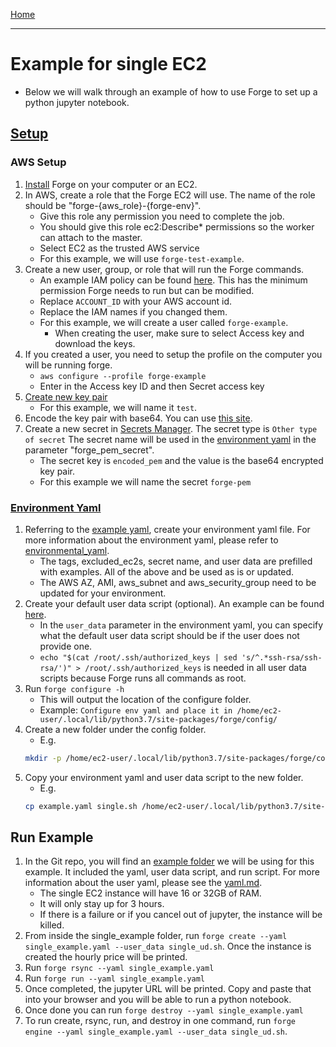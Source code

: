 [Home](index.md)

---

# Example for single EC2

- Below we will walk through an example of how to use Forge to set up a python jupyter notebook. 

## [Setup](setup.md)

### AWS Setup

1. [Install](install.md) Forge on your computer or an EC2. 
2. In AWS, create a role that the Forge EC2 will use. The name of the role should be "forge-{aws_role}-{forge-env}".
	- Give this role any permission you need to complete the job. 
	- You should give this role ec2:Describe* permissions so the worker can attach to the master.
	- Select EC2 as the trusted AWS service
	- For this example, we will use `forge-test-example`.
3. Create a new user, group, or role that will run the Forge commands.
	- An example IAM policy can be found [here](https://github.com/carsdotcom/cars-forge/blob/main/examples/forge_user_IAM). This has the minimum permission Forge needs to run but can be modified.
	- Replace `ACCOUNT_ID` with your AWS account id. 
	- Replace the IAM names if you changed them. 
	- For this example, we will create a user called `forge-example`.
		- When creating the user, make sure to select Access key and download the keys. 
4. If you created a user, you need to setup the profile on the computer you will be running forge.
	- `aws configure --profile forge-example`
	- Enter in the Access key ID and then Secret access key
5. [Create new key pair](https://docs.aws.amazon.com/AWSEC2/latest/UserGuide/create-key-pairs.html)
	- For this example, we will name it `test`.
6. Encode the key pair with base64. You can use [this site](https://www.base64encode.org/).
7. Create a new secret in [Secrets Manager](https://aws.amazon.com/secrets-manager/). The secret type is `Other type of secret` The secret name will be used in the [environment yaml](environmental_yaml.md) in the parameter "forge_pem_secret".
	- The secret key is `encoded_pem` and the value is the base64 encrypted key pair.
	- For this example we will name the secret `forge-pem`

### [Environment Yaml](environmental_yaml.md)

1. Referring to the [example yaml](https://github.com/carsdotcom/cars-forge/blob/main/examples/env_yaml_example/example.yaml), create your environment yaml file. For more information about the environment yaml, please refer to [environmental_yaml](environmental_yaml.md).
	- The tags, excluded_ec2s, secret name, and user data are prefilled with examples. All of the above and be used as is or updated.
	- The AWS AZ, AMI, aws_subnet and aws_security_group need to be updated for your environment.
2. Create your default user data script (optional). An example can be found [here](https://github.com/carsdotcom/cars-forge/blob/main/examples/env_yaml_example/single.sh).
	- In the `user_data` parameter in the environment yaml, you can specify what the default user data script should be if the user does not provide one.
	- `echo "$(cat /root/.ssh/authorized_keys | sed 's/^.*ssh-rsa/ssh-rsa/')" > /root/.ssh/authorized_keys` is needed in all user data scripts because Forge runs all commands as root.
3. Run `forge configure -h`
	- This will output the location of the configure folder.
	- Example: `Configure env yaml and place it in /home/ec2-user/.local/lib/python3.7/site-packages/forge/config/`
4. Create a new folder under the config folder.
	- E.g.
	```bash
	mkdir -p /home/ec2-user/.local/lib/python3.7/site-packages/forge/config/example
	```
5. Copy your environment yaml and user data script to the new folder.
	- E.g.
	```bash
	cp example.yaml single.sh /home/ec2-user/.local/lib/python3.7/site-packages/forge/config/example/
	```

## Run Example

1. In the Git repo, you will find an [example folder](https://github.com/carsdotcom/cars-forge/tree/main/examples/single_example) we will be using for this example. It included the yaml, user data script, and run script. For more information about the user yaml, please see the [yaml.md](yaml.md).
	- The single EC2 instance will have 16 or 32GB of RAM.
	- It will only stay up for 3 hours.
	- If there is a failure or if you cancel out of jupyter, the instance will be killed.
2. From inside the single_example folder, run `forge create --yaml single_example.yaml --user_data single_ud.sh`. Once the instance is created the hourly price will be printed.
3. Run `forge rsync --yaml single_example.yaml`
4. Run `forge run --yaml single_example.yaml`
5. Once completed, the jupyter URL will be printed. Copy and paste that into your browser and you will be able to run a python notebook.
6. Once done you can run `forge destroy --yaml single_example.yaml`
7. To run create, rsync, run, and destroy in one command, run `forge engine --yaml single_example.yaml --user_data single_ud.sh`.
